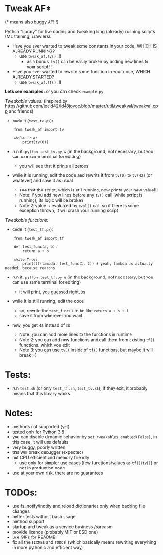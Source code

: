 Tweak AF*
===========================
(* means also buggy AF!!!) 

Python "library" for live coding and tweaking long (already) running scripts (ML training, crawlers).

* Have you ever wanted to tweak some constants in your code, WHICH IS ALREADY RUNNING?
    * use `tweak_af.tv()` !!!
        * as a bonus, `tv()` can be easily broken by adding new lines to your script!!!
* Have you ever wanted to rewrite some function in your code, WHICH ALREADY STARTED?
    * use `tweak_af.tf()` !!!
    
**Lets see examples:** or you can check `example.py`

*Tweakable values:*
(inspired by https://github.com/joeld42/ld48jovoc/blob/master/util/tweakval/tweakval.cpp and friends)

* code it (`test_tv.py`):
```
    from tweak_af import tv

    while True:
        print(tv(0))
```
        
* run it: `python test_tv.py &` (in the background, not necessary, but you can use same terminal for editing)
    * you will see that it prints all zeroes
    
* while it is running, edit the code and rewrite it from `tv(0)` to `tv(42)` (or whatever) and save it as usual
    * see that the script, which is still running, now prints your new value!!!
    * Note: if you add new lines before any `tv()` call (while script is running), its logic will be broken
    * Note 2: value is evaluated by `eval()` call, so if there is some exception thrown, it will crash your running script
    
*Tweakable functions:*

* code it (`test_tf.py`):
```
    from tweak_af import tf
    
    def test_func(a, b):
        return a + b
        
    while True:
        print(tf(lambda: test_func(1, 2)) # yeah, lambda is actually needed, because reasons
```        
        
* run it: `python test_tf.py &` (in the background, not necessary, but you can use same terminal for editing)
    * it will print, you guessed right, `3`s
    
* while it is still running, edit the code
    * so, rewrite the `test_func()` to be like `return a + b + 1`
    * save it from wherever you want
    
* now, you get `4`s instead of `3`s
    * Note: you can add more lines to the functions in runtime
    * Note 2: you can add new functions and call them from existing `tf()` functions, which you edit
    * Note 3: you can use `tv()` inside of `tf()` functions, but maybe it will break :-)
    
Tests:
==
* run `test.sh` (or only `test_tf.sh`, `test_tv.sh`), if they exit, it probably means that this library works
    
Notes:
==
* methods not supported (yet)
* tested only for Python 3.8
* you can disable dynamic behavior by `set_tweakables_enabled(False)`, in this case, it will use defaults
* very buggy, poorly written
* this will break debugger (expected)
* not CPU efficient and memory friendly
    * use only for simpler use cases (few functions/values as `tf()`/`tv()`) or not in production code
* use at your own risk, there are no guarantees

TODOs:
==
* use fs_notify/inotify and reload dictionaries only when backing file changes
* better tests without bash usage
* method support
* startup and tweak as a service business /sarcasm
* provide licence (probably MIT or BSD one)
* use GIFs for README!
* fix all the `FIXME`s and `TODO`s! (which basically means rewriting everything in more pythonic and efficient way)

    
    





